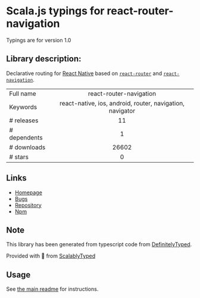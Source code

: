 
# Scala.js typings for react-router-navigation

Typings are for version 1.0

## Library description:
Declarative routing for [React Native](https://facebook.github.io/react-native/) based on [`react-router`](https://reacttraining.com/react-router/) and [`react-navigation`](https://reactnavigation.org/).

|                    |                 |
| ------------------ | :-------------: |
| Full name          | react-router-navigation |
| Keywords           | react-native, ios, android, router, navigation, navigator |
| # releases         | 11 |
| # dependents       | 1 |
| # downloads        | 26602 |
| # stars            | 0 |

## Links
- [Homepage](https://github.com/LeoLeBras/react-router-navigation#readme)
- [Bugs](https://github.com/LeoLeBras/react-router-navigation/issues)
- [Repository](https://github.com/LeoLeBras/react-router-navigation)
- [Npm](https://www.npmjs.com/package/react-router-navigation)
    


## Note
This library has been generated from typescript code from [DefinitelyTyped](https://definitelytyped.org).

Provided with :purple_heart: from [ScalablyTyped](https://github.com/oyvindberg/ScalablyTyped)

## Usage
See [the main readme](../../readme.md) for instructions.


